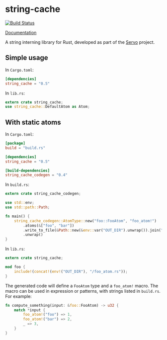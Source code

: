 # string-cache

[![Build Status](https://travis-ci.org/servo/string-cache.svg?branch=master)](https://travis-ci.org/servo/string-cache)

[Documentation](https://docs.rs/string_cache/)

A string interning library for Rust, developed as part of the [Servo](https://github.com/servo/servo) project.

## Simple usage

In `Cargo.toml`:

```toml
[dependencies]
string_cache = "0.5"
```

In `lib.rs`:

```rust
extern crate string_cache;
use string_cache::DefaultAtom as Atom;
```

## With static atoms

In `Cargo.toml`:

```toml
[package]
build = "build.rs"

[dependencies]
string_cache = "0.5"

[build-dependencies]
string_cache_codegen = "0.4"
```

In `build.rs`:

```rust
extern crate string_cache_codegen;

use std::env;
use std::path::Path;

fn main() {
    string_cache_codegen::AtomType::new("foo::FooAtom", "foo_atom!")
        .atoms(&["foo", "bar"])
        .write_to_file(&Path::new(&env::var("OUT_DIR").unwrap()).join("foo_atom.rs"))
        .unwrap()
}
```

In `lib.rs`:

```rust
extern crate string_cache;

mod foo {
    include!(concat!(env!("OUT_DIR"), "/foo_atom.rs"));
}
```

The generated code will define a `FooAtom` type and a `foo_atom!` macro.
The macro can be used in expression or patterns, with strings listed in `build.rs`.
For example:

```rust
fn compute_something(input: &foo::FooAtom) -> u32 {
    match *input {
        foo_atom!("foo") => 1,
        foo_atom!("bar") => 2,
        _ => 3,
    }
}
```
